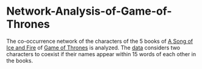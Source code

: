 # Network-Analysis-of-Game-of-Thrones
The co-occurrence network of the characters of the 5 books of [A Song of Ice and Fire](https://www.amazon.com/Game-Thrones-Song-Fire-Boxed/dp/B010DV02GC) of [Game of Thrones](https://es.wikipedia.org/wiki/Game_of_Thrones) is analyzed. The [data](https://github.com/Suraj-Patro/GoT_Network_Analysis/tree/main/datasets) considers two characters to coexist if their names appear within 15 words of each other in the books.
